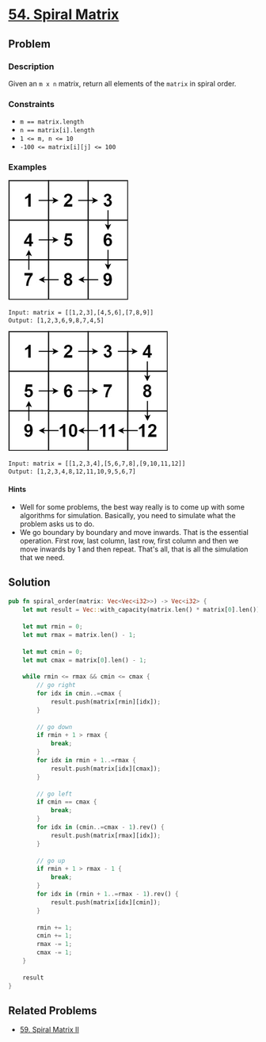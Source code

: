 # [54. Spiral Matrix](https://leetcode.com/problems/spiral-matrix/)

## Problem

### Description

Given an `m x n` matrix, return all elements of the `matrix` in spiral order.

### Constraints

* `m == matrix.length`
* `n == matrix[i].length`
* `1 <= m, n <= 10`
* `-100 <= matrix[i][j] <= 100`

### Examples

![image](/000%20-%20099/resources/54/spiral1.jpg)

```text
Input: matrix = [[1,2,3],[4,5,6],[7,8,9]]
Output: [1,2,3,6,9,8,7,4,5]
```

![image](/000%20-%20099/resources/54/spiral2.jpg)

```text
Input: matrix = [[1,2,3,4],[5,6,7,8],[9,10,11,12]]
Output: [1,2,3,4,8,12,11,10,9,5,6,7]
```

#### Hints

* Well for some problems, the best way really is to come up with some algorithms
  for simulation. Basically, you need to simulate what the problem asks us to
  do.
* We go boundary by boundary and move inwards. That is the essential operation.
  First row, last column, last row, first column and then we move inwards by 1
  and then repeat. That's all, that is all the simulation that we need.

## Solution

```rust
pub fn spiral_order(matrix: Vec<Vec<i32>>) -> Vec<i32> {
    let mut result = Vec::with_capacity(matrix.len() * matrix[0].len());

    let mut rmin = 0;
    let mut rmax = matrix.len() - 1;

    let mut cmin = 0;
    let mut cmax = matrix[0].len() - 1;

    while rmin <= rmax && cmin <= cmax {
        // go right
        for idx in cmin..=cmax {
            result.push(matrix[rmin][idx]);
        }

        // go down
        if rmin + 1 > rmax {
            break;
        }
        for idx in rmin + 1..=rmax {
            result.push(matrix[idx][cmax]);
        }

        // go left
        if cmin == cmax {
            break;
        }
        for idx in (cmin..=cmax - 1).rev() {
            result.push(matrix[rmax][idx]);
        }

        // go up
        if rmin + 1 > rmax - 1 {
            break;
        }
        for idx in (rmin + 1..=rmax - 1).rev() {
            result.push(matrix[idx][cmin]);
        }

        rmin += 1;
        cmin += 1;
        rmax -= 1;
        cmax -= 1;
    }

    result
}
```

## Related Problems

* [59. Spiral Matrix II](59%20-%20Spiral%20Matrix%20II.md)
